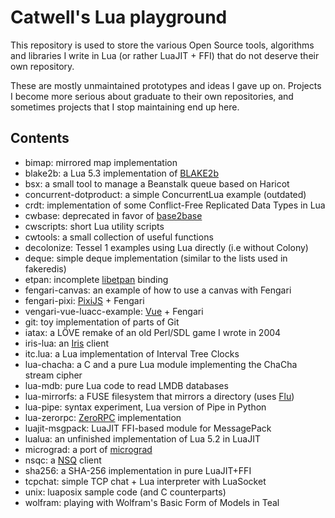 # Catwell's Lua playground

This repository is used to store the various Open Source tools,
algorithms and libraries I write in Lua (or rather LuaJIT + FFI)
that do not deserve their own repository.

These are mostly unmaintained prototypes and ideas I gave up on.
Projects I become more serious about graduate to their own repositories,
and sometimes projects that I stop maintaining end up here.

## Contents

- bimap: mirrored map implementation
- blake2b: a Lua 5.3 implementation of [BLAKE2b](https://blake2.net)
- bsx: a small tool to manage a Beanstalk queue based on Haricot
- concurrent-dotproduct: a simple ConcurrentLua example (outdated)
- crdt: implementation of some Conflict-Free Replicated Data Types in Lua
- cwbase: deprecated in favor of [base2base](https://github.com/catwell/base2base)
- cwscripts: short Lua utility scripts
- cwtools: a small collection of useful functions
- decolonize: Tessel 1 examples using Lua directly (i.e without Colony)
- deque: simple deque implementation (similar to the lists used in fakeredis)
- etpan: incomplete [libetpan](http://www.etpan.org/libetpan.html) binding
- fengari-canvas: an example of how to use a canvas with Fengari
- fengari-pixi: [PixiJS](https://pixijs.com) + Fengari
- vengari-vue-luacc-example: [Vue](https://vuejs.org) + Fengari
- git: toy implementation of parts of Git
- iatax: a LÖVE remake of an old Perl/SDL game I wrote in 2004
- iris-lua: an [Iris](http://iris.karalabe.com/) client
- itc.lua: a Lua implementation of Interval Tree Clocks
- lua-chacha: a C and a pure Lua module implementing the ChaCha stream cipher
- lua-mdb: pure Lua code to read LMDB databases
- lua-mirrorfs: a FUSE filesystem that mirrors a directory (uses [Flu](http://piratery.net/flu))
- lua-pipe: syntax experiment, Lua version of Pipe in Python
- lua-zerorpc: [ZeroRPC](http://zerorpc.dotcloud.com/) implementation
- luajit-msgpack: LuaJIT FFI-based module for MessagePack
- lualua: an unfinished implementation of Lua 5.2 in LuaJIT
- micrograd: a port of [micrograd](https://github.com/karpathy/micrograd)
- nsqc: a [NSQ](http://nsq.io) client
- sha256: a SHA-256 implementation in pure LuaJIT+FFI
- tcpchat: simple TCP chat + Lua interpreter with LuaSocket
- unix: luaposix sample code (and C counterparts)
- wolfram: playing with Wolfram's Basic Form of Models in Teal
